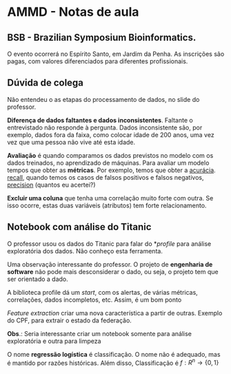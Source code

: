 # AMMD - Notas de aula

## BSB - Brazilian Symposium Bioinformatics.

O evento ocorrerá no Espírito Santo, em Jardim da Penha. As inscrições são pagas, com valores diferenciados para diferentes profissionais.

## Dúvida de colega

Não entendeu o as etapas do processamento de dados, no slide do professor. 

**Diferença de dados faltantes e dados inconsistentes**. Faltante o entrevistado não responde à pergunta. Dados inconsistente são, por exemplo, dados fora da faixa, como colocar idade de 200 anos, uma vez vez que uma pessoa não vive até esta idade. 

**Avaliação** é quando comparamos os dados previstos no modelo com os dados treinados, no aprendizado de máquinas. Para avaliar um modelo tempos que obter as **métricas**. Por exemplo, temos que obter a <ins>acurácia</ins>. <ins>recall</ins>, quando temos os casos de falsos positivos e falsos negativos, <ins>precision</ins> (quantos eu acertei?)

**Excluir uma coluna** que tenha uma correlação muito forte com outra. Se isso ocorre, estas duas variáveis (atributos) tem forte relacionamento.

## Notebook com análise do Titanic

O professor usou os dados do Titanic para falar do **profile* para análise exploratória dos dados. Não conheço esta ferramenta.

Uma observação interessante do professor. O projeto de **engenharia de software** não pode mais desconsiderar o dado, ou seja, o projeto tem que ser orientado a dado.

A biblioteca profile dá um _start_, com os alertas, de várias métricas, correlações, dados incompletos, etc. Assim, é um bom ponto 

_Feature extraction_  criar uma nova característica a partir de outras. Exemplo do CPF, para extrair o estado da federação.

**Obs**.: Seria interessante criar um notebook somente para análise exploratória e outra para limpeza

O nome **regressão logística** é classificação. O nome não é adequado, mas é mantido por razões históricas. Além disso, Classificação é $f:R^n \rightarrow \{0,1\}$
